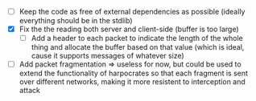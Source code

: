 - [ ] Keep the code as free of external dependencies as possible (ideally everything should be in the stdlib)
- [x] Fix the the reading both server and client-side (buffer is too large)
    - [ ] Add a header to each packet to indicate the length of the whole thing and allocate the buffer based on that value (which is ideal, cause it supports messages of whatever size)
- [ ] Add packet fragmentation => useless for now, but could be used to extend the functionality of harpocrates so that each fragment is sent over different networks, making it more resistent to interception and attack
